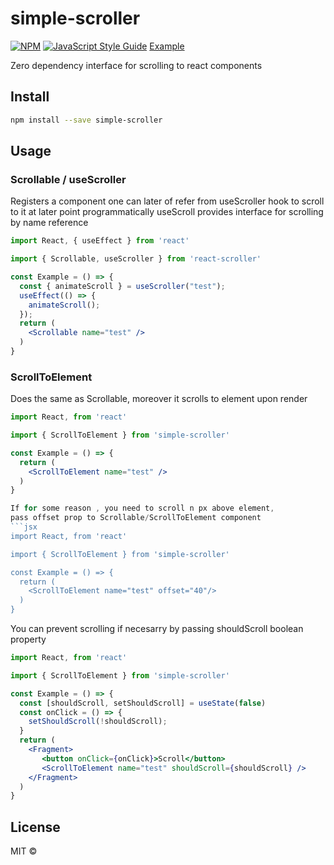 # simple-scroller

> 
[![NPM](https://img.shields.io/npm/v/simple-scroller.svg)](https://www.npmjs.com/package/simple-scroller) [![JavaScript Style Guide](https://img.shields.io/badge/code_style-standard-brightgreen.svg)](https://standardjs.com)
[Example](https://tarjei400.github.io/react-scroller/)

Zero dependency interface for scrolling to react components

## Install

```bash
npm install --save simple-scroller
```

## Usage

### Scrollable / useScroller
Registers a component one can later of refer from useScroller hook
to scroll to it at later point programmatically
useScroll provides interface for scrolling by name reference
```jsx
import React, { useEffect } from 'react'

import { Scrollable, useScroller } from 'react-scroller'

const Example = () => {
  const { animateScroll } = useScroller("test");
  useEffect(() => {
    animateScroll();
  });
  return (
    <Scrollable name="test" />
  )
}
```
### ScrollToElement
Does the same as Scrollable, moreover it scrolls to element upon render
```jsx
import React, from 'react'

import { ScrollToElement } from 'simple-scroller'

const Example = () => {
  return (
    <ScrollToElement name="test" />
  )
}

If for some reason , you need to scroll n px above element,
pass offset prop to Scrollable/ScrollToElement component
```jsx
import React, from 'react'

import { ScrollToElement } from 'simple-scroller'

const Example = () => {
  return (
    <ScrollToElement name="test" offset="40"/>
  )
}
```
You can prevent scrolling if necesarry by passing shouldScroll boolean property

```jsx
import React, from 'react'

import { ScrollToElement } from 'simple-scroller'

const Example = () => {
  const [shouldScroll, setShouldScroll] = useState(false)
  const onClick = () => {
    setShouldScroll(!shouldScroll);
  }
  return (
    <Fragment>
       <button onClick={onClick}>Scroll</button>
       <ScrollToElement name="test" shouldScroll={shouldScroll} />
    </Fragment>
  )
}
```
## License

MIT © [](https://github.com/)
